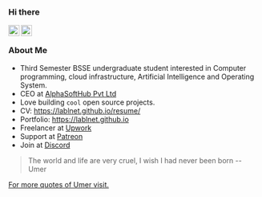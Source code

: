 ### Hi there

<a href="https://twitter.com/lablnet">
  <img align="left" alt="Muhammad Umer Farooq" width="22px" src="https://cdn.jsdelivr.net/npm/simple-icons@v3/icons/twitter.svg" />
</a>

<a href="https://www.linkedin.com/in/lablnet">
  <img align="left" alt="Muhammad Umer Farooq" width="22px" src="https://cdn.jsdelivr.net/npm/simple-icons@v3/icons/linkedin.svg" />
</a>

<br />

###  About Me
- Third Semester BSSE undergraduate student interested in Computer programming, cloud infrastructure, Artificial Intelligence and Operating System.
- CEO at <a href="https://alphasofthub.com/" target="_blank">AlphaSoftHub Pvt Ltd</a>
- Love  building `cool` open source projects.
- CV: <a href="https://lablnet.github.io/resume" target="_blank">https://lablnet.github.io/resume/</a>
- Portfolio: <a href="https://lablnet.github.io" target="_blank">https://lablnet.github.io</a>
- Freelancer at <a href="https://www.upwork.com/freelancers/lablnet" target="_blank">Upwork</a>
- Support at <a href="https://www.patreon.com/lablnet" target="_blank">Patreon</a>
- Join at <a href="https://discord.gg/Hr7WxPdG">Discord</a>

> The world and life are very cruel, I wish I had never been born
> -- Umer
> 
[For more quotes of Umer visit.](https://lablnet.github.io/quotes)
